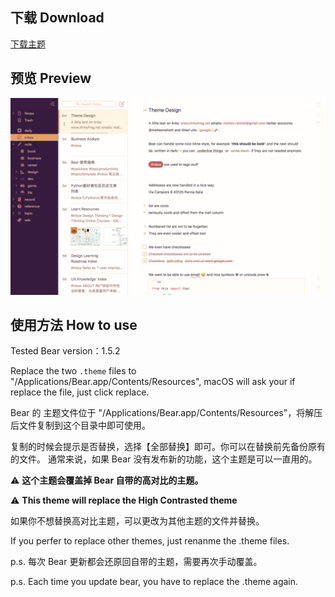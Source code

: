 ## 下载 Download

[下载主题](https://github.com/jay1803/bear-theme-sunset/archive/1.0.0.zip)

## 预览 Preview

![bear](https://github.com/jay1803/bear-theme-sunset/raw/master/bear-theme.png)

## 使用方法 How to use

Tested Bear version：1.5.2

Replace the two `.theme` files to "/Applications/Bear.app/Contents/Resources", macOS will ask your if replace the file, just click replace.

Bear 的 主题文件位于 "/Applications/Bear.app/Contents/Resources"，将解压后文件复制到这个目录中即可使用。

复制的时候会提示是否替换，选择【全部替换】即可。你可以在替换前先备份原有的文件。
通常来说，如果 Bear 没有发布新的功能，这个主题是可以一直用的。

⚠️ **这个主题会覆盖掉 Bear 自带的高对比的主题。**

⚠️ **This theme will replace the High Contrasted theme**

如果你不想替换高对比主题，可以更改为其他主题的文件并替换。

If you perfer to replace other themes, just renanme the .theme files.

p.s. 每次 Bear 更新都会还原回自带的主题，需要再次手动覆盖。

p.s. Each time you update bear, you have to replace the .theme again.